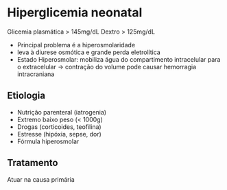# Hiperglicemia neonatal
Glicemia plasmática > 145mg/dL
Dextro > 125mg/dL

- Principal problema é a hiperosmolaridade
- leva à diurese osmótica e grande perda eletrolítica
- Estado Hiperosmolar: mobiliza água do compartimento intracelular para o extracelular -> contração do volume pode causar hemorragia intracraniana

## Etiologia
- Nutrição parenteral (iatrogenia)
- Extremo baixo peso (< 1000g)
- Drogas (corticoides, teofilina)
- Estresse (hipóxia, sepse, dor)
- Fórmula hiperosmolar

## Tratamento 
Atuar na causa primária 
<!--stackedit_data:
eyJoaXN0b3J5IjpbLTE4NjY0NjU4NDNdfQ==
-->